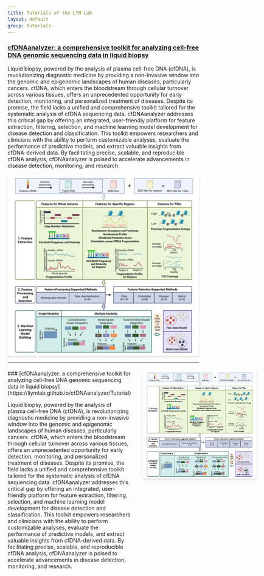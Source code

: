 ```yaml
---
title: Tutorials of the LYM Lab
layout: default
group: tutorials
---
```



<h3><a href='https://liymlab.github.io/cfDNAanalyzer/Tutorial'>cfDNAanalyzer: a comprehensive toolkit for analyzing cell-free DNA genomic sequencing data in liquid biopsy</a></h3>

<!-- <a href='https://github.com/LiymLab/cfDNAanalyzer' class="btn btn-primary">View on GitHub</a> -->

<p>Liquid biopsy, powered by the analysis of plasma cell-free DNA (cfDNA), is revolutionizing diagnostic medicine by providing a non-invasive window into the genomic and epigenomic landscapes of human diseases, particularly cancers. cfDNA, which enters the bloodstream through cellular turnover across various tissues, offers an unprecedented opportunity for early detection, monitoring, and personalized treatment of diseases. Despite its promise, the field lacks a unified and comprehensive toolkit tailored for the systematic analysis of cfDNA sequencing data. cfDNAanalyzer addresses this critical gap by offering an integrated, user-friendly platform for feature extraction, filtering, selection, and machine learning model development for disease detection and classification. This toolkit empowers researchers and clinicians with the ability to perform customizable analyses, evaluate the performance of predictive models, and extract valuable insights from cfDNA-derived data. By facilitating precise, scalable, and reproducible cfDNA analysis, cfDNAanalyzer is poised to accelerate advancements in disease detection, monitoring, and research.</p>

<center>
    <img width="800px" 
     src="/cfDNAanalyzer/Figures/cfDNAanalyzer.png" 
     style="border-radius: 5px; box-shadow: 0 2px 4px rgba(0,0,0,0.1), 0 4px 10px rgba(0,0,0,0.05);">
</center>

-----------------------------------------------------------------------------------------

<div style="display: flex; gap: 30px; align-items: flex-start; margin: 20px 0;">

<div style="flex: 3;">
### [cfDNAanalyzer: a comprehensive toolkit for analyzing cell-free DNA genomic sequencing data in liquid biopsy](https://liymlab.github.io/cfDNAanalyzer/Tutorial)

Liquid biopsy, powered by the analysis of plasma cell-free DNA (cfDNA), is revolutionizing diagnostic medicine by providing a non-invasive window into the genomic and epigenomic landscapes of human diseases, particularly cancers. cfDNA, which enters the bloodstream through cellular turnover across various tissues, offers an unprecedented opportunity for early detection, monitoring, and personalized treatment of diseases. Despite its promise, the field lacks a unified and comprehensive toolkit tailored for the systematic analysis of cfDNA sequencing data. cfDNAanalyzer addresses this critical gap by offering an integrated, user-friendly platform for feature extraction, filtering, selection, and machine learning model development for disease detection and classification. This toolkit empowers researchers and clinicians with the ability to perform customizable analyses, evaluate the performance of predictive models, and extract valuable insights from cfDNA-derived data. By facilitating precise, scalable, and reproducible cfDNA analysis, cfDNAanalyzer is poised to accelerate advancements in disease detection, monitoring, and research.
</div>

<div style="flex: 1; min-width: 300px;">
<img 
    style="border-radius: 5px; 
           box-shadow: 0 2px 4px rgba(0,0,0,0.1), 0 4px 10px rgba(0,0,0,0.05);
           width: 100%;
           height: auto;"
    src="/cfDNAanalyzer/Figures/cfDNAanalyzer.png" 
    alt="cfDNAanalyzer toolkit diagram">
</div>

</div>

